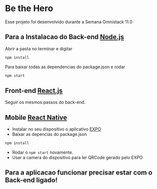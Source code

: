 # Be the Hero
  Esse projeto foi desenvolvido durante a Semana Omnistack 11.0
  
## Para a Instalacao do Back-end [Node.js](https://nodejs.org/en/)

Abrir a pasta no terminar e digitar
```bash
npm install
```
Para baixar todas as dependencias do package.json e rodar
```bash
npm start
```
## Front-end [React.js](https://pt-br.reactjs.org/)

Seguir os mesmos passos do back-end. 

## Mobile [React Native](https://reactnative.dev/)

 * Instalar no seu dispositivo o aplicativo [EXPO](https://expo.io/)
 * Baixar as depencias do package.json
 ```bash
 npm install
 ```
  * Rodar o ``` npm start ``` novamente.
  * Usar a camera do dispositivo para ler QRCode gerado pelo EXPO

## Para a aplicacao funcionar **precisar estar com o Back-end ligado!**
